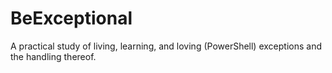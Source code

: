 # BeExceptional

A practical study of living, learning, and loving (PowerShell) exceptions and the handling thereof.
